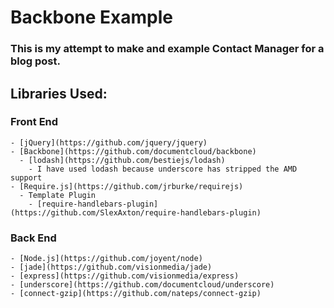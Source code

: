 Backbone Example
================

### This is my attempt to make and example Contact Manager for a blog post.

## Libraries Used: ##

  ### Front End
    - [jQuery](https://github.com/jquery/jquery)
    - [Backbone](https://github.com/documentcloud/backbone)
      - [lodash](https://github.com/bestiejs/lodash)
        - I have used lodash because underscore has stripped the AMD support
    - [Require.js](https://github.com/jrburke/requirejs)
      - Template Plugin
        - [require-handlebars-plugin](https://github.com/SlexAxton/require-handlebars-plugin)

  ### Back End
    - [Node.js](https://github.com/joyent/node)
    - [jade](https://github.com/visionmedia/jade)
    - [express](https://github.com/visionmedia/express)
    - [underscore](https://github.com/documentcloud/underscore)
    - [connect-gzip](https://github.com/nateps/connect-gzip)
